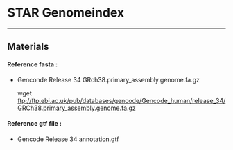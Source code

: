 # STAR Genomeindex
------------------------------
## Materials
#### Reference fasta :

* Genconde Release 34 GRch38.primary_assembly.genome.fa.gz

    wget ftp://ftp.ebi.ac.uk/pub/databases/gencode/Gencode_human/release_34/GRCh38.primary_assembly.genome.fa.gz

#### Reference gtf file :

* Gencode Release 34 annotation.gtf



